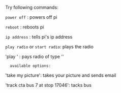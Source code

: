 Try following commands:

  `power off` : powers off pi
  
  `reboot` : reboots pi
  
  `ip address` : tells pi's ip address
  
  `play radio` or `start radio`: plays the radio
  
  'play <type>' : pays radio of type '<type>'
      
      available options: 
  'take my picture': takes your picture and sends email
  
  'track cta bus 7 at stop 17046': tacks bus
